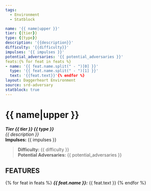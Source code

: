 ```yaml
---
tags:
  - Environment
  - Statblock

name: '{{ name|upper }}'
tier: {{tier}}
type: {{type}}
description: '{{description}}'
difficulty: '{{difficulty}}'
impulses: '{{ impulses }}'
potential_adversaries: '{{ potential_adversaries }}'
feats:{% for feat in feats %}
- name: '{{ feat.name.split(" - ")[0] }}'
  type: '{{ feat.name.split(" - ")[1] }}'
  text: '{{feat.text}}'{% endfor %}
layout: Daggerheart Environment
source: srd-adversary
statblock: true
---
```


# {{ name|upper }}

***Tier {{ tier }} {{ type }}***  
*{{ description }}*  
**Impulses:** {{ impulses }}

> **Difficulty:** {{ difficulty }}  
> **Potential Adversaries:** {{ potential_adversaries }}

## FEATURES
{% for feat in feats %}
***{{ feat.name }}:*** {{ feat.text }}
{% endfor %}